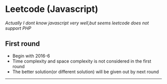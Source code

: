 # Leetcode (Javascript)
_Actually I dont know javascript very well,but seems leetcode does not support PHP_  
## First round
* Begin with 2016-6
* Time complexity and space complexity is not considered in the first round
* The better solution(or different solution) will be given out by next round

***




